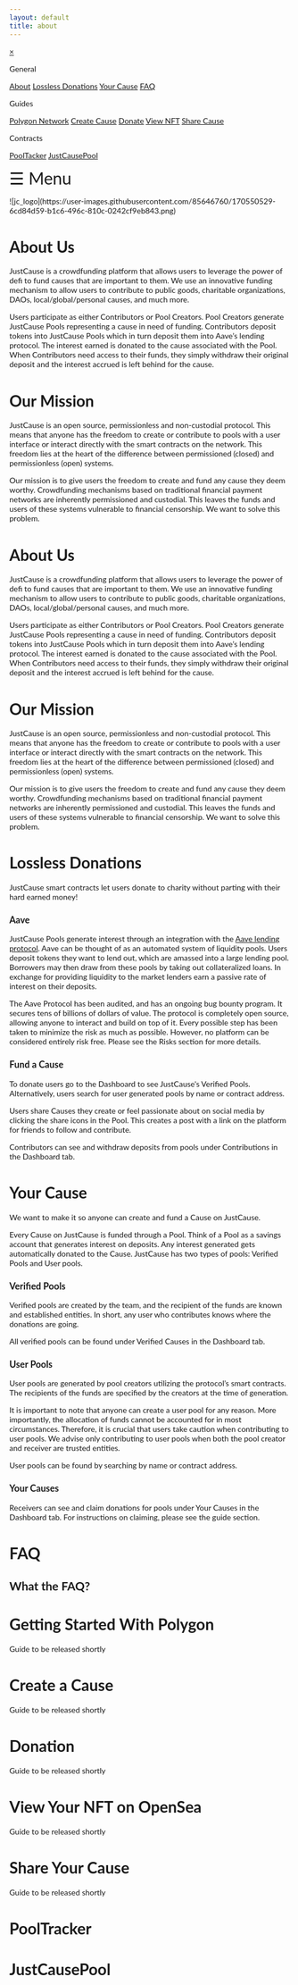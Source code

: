 ```yaml
---
layout: default
title: about
---
```


<html>
<head>
<meta name="viewport" content="width=device-width, initial-scale=1">
<style>
body {
  font-family: "Lato", sans-serif;
}
  
.hidden {
  display: none;
}
  
.sidenav {
  height: 100%;
  width: 0;
  position: fixed;
  z-index: 1;
  top: 0;
  left: 0;
  background-color: #111;
  overflow-x: hidden;
  transition: 0.5s;
  padding-top: 60px;
}

.sidenav a {
  padding: 8px 8px 8px 32px;
  text-decoration: none;
  font-size: 15px;
  color: #818181;
  display: block;
  transition: 0.3s;
}

.sidenav p {
  padding: 8px 8px 8px 16px;
  text-decoration: none;
  font-size: 25px;
  color: #818181;
  display: block;
  transition: 0.3s;
}

.sidenav a:hover {
  color: #f1f1f1;
}

.sidenav .closebtn {
  position: absolute;
  top: 0;
  right: 25px;
  font-size: 36px;
  margin-left: 50px;
}

@media screen and (max-height: 450px) {
  .sidenav {padding-top: 15px;}
  .sidenav a {font-size: 18px;}
}
</style>
</head>
<body>

<div id="mySidenav" class="sidenav">
  <a href="javascript:void(0)" class="closebtn" onclick="closeNav()">&times;</a>
  <p>General</p>
  <a href="#" onclick="setText('about')">About</a>
  <a href="#" onclick="setText('donations')">Lossless Donations</a>
  <a href="#" onclick="setText('cause')">Your Cause</a>
  <a href="#" onclick="setText('faq')">FAQ</a>
  
  <p>Guides</p>
  <a href="#" onclick="setText('polygon_guide')">Polygon Network</a>
  <a href="#" onclick="setText('create_guide')">Create Cause</a>
  <a href="#" onclick="setText('donate_guide')">Donate</a>
  <a href="#" onclick="setText('view_nft_guide')">View NFT</a>
  <a href="#" onclick="setText('share_guide')">Share Cause</a>
  
  <p>Contracts</p>
  <a href="#" onclick="setText('poolTracker')">PoolTacker</a>
  <a href="#" onclick="setText('justCausePool')">JustCausePool</a>
</div>

<span style="font-size:30px;cursor:pointer" onclick="openNav()">&#9776; Menu</span>

<div id="logo" markdown="1">
  ![jc_logo](https://user-images.githubusercontent.com/85646760/170550529-6cd84d59-b1c6-496c-810c-0242cf9eb843.png)
</div>
    
<div id="home" markdown="1">
  
# About Us

JustCause is a crowdfunding platform that allows users to leverage the power of defi to fund causes that are important to them. We use an innovative funding mechanism to allow users to contribute to public goods, charitable organizations, DAOs, local/global/personal causes, and much more.

Users participate as either Contributors or Pool Creators. Pool Creators generate JustCause Pools representing a cause in need of funding. Contributors deposit tokens into JustCause Pools which in turn deposit them into Aave’s lending protocol. The interest earned is donated to the cause associated with the Pool. When Contributors need access to their funds, they simply withdraw their original deposit and the interest accrued is left behind for the cause.

# Our Mission
  
JustCause is an open source, permissionless and non-custodial protocol. This means that anyone has the freedom to create or contribute to pools with a user interface or interact directly with the smart contracts on the network. This freedom lies at the heart of the difference between permissioned (closed) and permissionless (open) systems.

Our mission is to give users the freedom to create and fund any cause they deem worthy. Crowdfunding mechanisms based on traditional financial payment networks are inherently permissioned and custodial. This leaves the funds and users of these systems vulnerable to financial censorship. We want to solve this problem. 

</div>
  
<div id="about" class="hidden" markdown="1">
  
# About Us

JustCause is a crowdfunding platform that allows users to leverage the power of defi to fund causes that are important to them. We use an innovative funding mechanism to allow users to contribute to public goods, charitable organizations, DAOs, local/global/personal causes, and much more.

Users participate as either Contributors or Pool Creators. Pool Creators generate JustCause Pools representing a cause in need of funding. Contributors deposit tokens into JustCause Pools which in turn deposit them into Aave’s lending protocol. The interest earned is donated to the cause associated with the Pool. When Contributors need access to their funds, they simply withdraw their original deposit and the interest accrued is left behind for the cause.
              
# Our Mission
  
JustCause is an open source, permissionless and non-custodial protocol. This means that anyone has the freedom to create or contribute to pools with a user interface or interact directly with the smart contracts on the network. This freedom lies at the heart of the difference between permissioned (closed) and permissionless (open) systems.

Our mission is to give users the freedom to create and fund any cause they deem worthy. Crowdfunding mechanisms based on traditional financial payment networks are inherently permissioned and custodial. This leaves the funds and users of these systems vulnerable to financial censorship. We want to solve this problem.

</div>
  
<div id="donations" class="hidden" markdown="1">
              
# Lossless Donations

JustCause smart contracts let users donate to charity without parting with their hard earned money! 

### Aave

JustCause Pools generate interest through an integration with the [Aave lending protocol](https://docs.aave.com/hub/). Aave can be thought of as an automated system of liquidity pools. Users deposit tokens they want to lend out, which are amassed into a large lending pool. Borrowers may then draw from these pools by taking out collateralized loans. In exchange for providing liquidity to the market lenders earn a passive rate of interest on their deposits.

The Aave Protocol has been audited, and has an ongoing bug bounty program. It secures tens of billions of dollars of value. The protocol is completely open source, allowing anyone to interact and build on top of it. Every possible step has been taken to minimize the risk as much as possible. However, no platform can be considered entirely risk free. Please see the Risks section for more details.

### Fund a Cause

To donate users go to the Dashboard to see JustCause's Verified Pools. Alternatively, users search for user generated pools by name or contract address. 

Users share Causes they create or feel passionate about on social media by clicking the share icons in the  Pool. This creates a post with a link on the platform for friends to follow and contribute.

Contributors can see and withdraw deposits from pools under Contributions in the Dashboard tab.  
  
</div>
  
<div id="cause" class="hidden" markdown="1">
              
# Your Cause
  
We want to make it so anyone can create and fund a Cause on JustCause.
  
Every Cause on JustCause is funded through a Pool. Think of a Pool as a savings account that generates interest on deposits. Any interest generated gets automatically donated to the Cause. JustCause has two types of pools: Verified Pools and User pools. 
  
### Verified Pools
  
Verified pools are created by the team, and the recipient of the funds are known and established entities.  In short, any user who contributes knows where the donations are going. 
  
All verified pools can be found under Verified Causes in the Dashboard tab.
  
### User Pools
  
User pools are generated by pool creators utilizing the protocol’s smart contracts. The recipients of the funds are specified by the creators at the time of generation. 
  
It is important to note that anyone can create a user pool for any reason. More importantly, the allocation of funds cannot be accounted for in most circumstances. Therefore, it is crucial that users take caution when contributing to user pools. We advise only contributing to user pools when both the pool creator and receiver are trusted entities. 
  
User pools can be found by searching by name or contract address.
  
### Your Causes
  
Receivers can see and claim donations for pools under Your Causes in the Dashboard tab. For instructions on claiming, please see the guide section.
  
</div>

<div id="faq" class="hidden" markdown="1">
              
# FAQ
  
## What the FAQ?

</div>
  
<div id="polygon_guide" class="hidden" markdown="1">
              
# Getting Started With Polygon
  
Guide to be released shortly

</div>
  
<div id="create_guide" class="hidden" markdown="1">
              
# Create a Cause
  
Guide to be released shortly

</div>
  
<div id="donate_guide" class="hidden" markdown="1">
              
# Donation
  
Guide to be released shortly

</div>
<div id="view_nft_guide" class="hidden" markdown="1">
              
# View Your NFT on OpenSea
  
Guide to be released shortly

</div>

<div id="share_guide" class="hidden" markdown="1">
              
# Share Your Cause
  
Guide to be released shortly

</div>
  
<div id="poolTracker" class="hidden" markdown="1">
              
# PoolTracker

</div>
  
<div id="justCausePool" class="hidden" markdown="1">
              
# JustCausePool

</div>
<script>
  
function setText(id) {
  document.getElementById('home').innerHTML = document.getElementById(id).innerHTML;
}
  
function openNav() {
  document.getElementById("mySidenav").style.width = "250px";
}

function closeNav() {
  document.getElementById("mySidenav").style.width = "0";
}
</script>
   
</body>
</html> 
